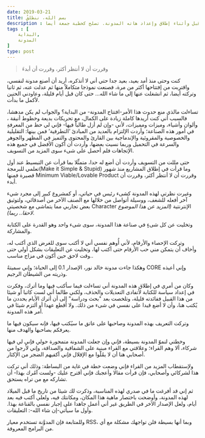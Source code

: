 ```yaml
---
date: 2019-03-21
title: بسم الله، ننطلقُ 
description : هذا هو الإستفتاح، والتدوينة الأولى على مُدونتي.. أتحدث فيها عما كان يدور في رأسي قبل وأثناء إطلاق وإعداد هاته المدونة. تصلح كخطبة جمعة أيضا!
tags : [
    البداية,
    المدونة
]
type: post
---
```

> وقررت أن لا أنتظر أكثر، وقررت أن أبدءَ

كنت وحتى منذ أمد بعيد، بعيد جدا حتي أني لا أتذكره، أريد أن أصنع مدونة لنفسي، واقتربت من إفتتاحها أكثر من مرة، فصنعت نموذجا متكاملاً منها ثم عدلت عنه، ثم ثانيا وتركته أيضا، ثم انشغلت عنها إلى ما شاء الله... حتى كان قبل أيام قليلة، وعاودني الحنين لأكمل ما بدأت.

تساءلت مالذي منع حدوث هذا الأمر-افتتاح المدونة- من البداية؟ والجواب لم يكن مدهشا، فالسبب أني كنت أريدها كاملة زيادة على الكمال، مع تحريكات بديعة وخطوط أنيقة ، وألوان وأشياء، وميزات ومميزات، لأني -وإن لم أزل طالباً فيها- فإني لي حظ من المعرفةِ في أمور هذه الصناعة؛ وأردت الإلتزام بالعديد من المبادئ ‘التطرفية‘ فمن بينها: التقليلية والخصوصية والمقروئية والإندماجية بين القارئ والمحتوى والتميز في المظهر والجوهر والسرعة في التحميل وربما نسيت بعضها، وأردت أن أكون الأفضل في جميع هذه الإتجاهات فلم أحصل على شىء سوى المزيد من التسويف.

حتى مللت من التسويف وأردت أن أضع له حدا، متمثِّلا بما قرأت عن التبسيط عند أول تعلمي للبرمجة(Make it Simple & Stupid) وما قرأت في إطلاق المشاريع منذ شهور قصيرة فمنها Minimum Viable/Lovable Product وقررت أن لا أنتظر أكثر، وقررت أن أبدء.

وغيرت نظرتي لهذه المدونة كشىء رئيس في حياتي، أو كمشروع كبير إلى مجرد شيء آخر أفعله للشغف، ووسيلة أتواصل من خلالها مع الصنف الآخر من أصدقائي، ولتوثيق بعض تجاربي مما يتماشى مع شخصيتي Character الإنترنتية *(المزيد عن هذا الموضوع لاحقا.. ربما)*.

وتخليت عن كل شىءٍ في صناعة هذا المدونة، سوى شىء واحد وهو القدرة على الكتابة والمشاركة. 

وتركت الإحصاء والأرقام، لأني أُوهم نفسي أني لا أكتب سوى للغرض الذي أكتب له، وأخاف أن يتمكن مني حب الأرقام حتى أكتب لها، وتخليت عن التعليقات بشكل أولي حتى وقت لاحق حين أكون في مزاج مناسب..

وهكذا جاءت مدونة خالد نور، الإصدار 0.1 إلى الحياة؛ وإني سميتهُ CORE وإني أعيذه وذريته من الشيطان الرجيم.

وكان من أمري في إطلاق هذه المدونة أني تساءلت فيما سأكتب فيها وما أترك، وفكرت في إعداد سياسة للكتابة لأتفادى التعديلات والحذف، ولكني طالما أني لست كاتبا أو شيئا من هذا القبيل ففائدته قليلة، وتلخصت بعد "بحث ودراسة" إلى أن أترك الأيام  يحددن ما يُكتب هنا، وأن لا أضع قيدا على نفسي في شىء من ذلك. ولا أقطع عهدا أو ألتزم شيئا في أمر هذه المدونة.

وتركت التعريف بهذه المدونة وصاحبها على عاتق ما سيُكتب فيها، فإنه سيكون فيها ما يعرفكم بصاحبها والهدف منها.

وخطتي لنموّ المدونة بسيطة، فإني وإن جعلت المدونة متمحورة حولي فإني لي فيها شركاء، ألا وهم القراء؛ وعلاقتي مع القراء مبنية على الشفافية والصداقة، وإني لأرجوا من أصحابي هنا أن لا يمُلّوا مع الإقلال فإني أكفيهم الضجر من الإكثار.

ولإستقطاب المزيد من القراء فإني وضعت خطة في غاية من البساطة: وذلك أني تركت هذا لشركائي وأصحابي، فإن قرأت مقالا وأعجبك فإني أقترح عليك -ولست آمُرك بهذا- أن تشاركه مع من تراه يستحق.

ثم إني قد أفرغت ما في صدري لهذه المناسبة، وذكرت لك شيئا من تاريخ ما قبل الميلاد لهذه المدونة، وأوضحت باختصار ماهية هذا المكان، ومكانتك فيه، ولعلي أكتب فيه بعد أيام، ولعل الإصدار الآخر في الطريق غير أني أعمل جاهدا على إجبار نفسي بالقناعة بهذا. وأول ما سيأتي-إن شاء الله-: التعليقات.

وللمتابعة فإن المدوَّنة تستخدم معيار RSS، وبما أنها بسيطة فلن تواجهك مشكلة مع أي من البرامج المعروفة.